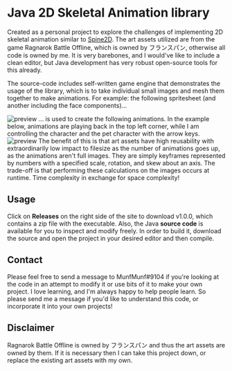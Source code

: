 
# Java 2D Skeletal Animation library
Created as a personal project to explore the challenges of implementing 2D skeletal animation similar to [Spine2D](http://esotericsoftware.com/spine-demos). The art assets utilized are from the game Ragnarok Battle Offline, which is owned by フランスパン, otherwise all code is owned by me. It is very barebones, and I would've like to include a clean editor, but Java development has very robust open-source tools for this already. 

The source-code includes self-written game engine that demonstrates the usage of the library, which is to take individual small images and mesh them together to make animations. For example: the following spritesheet (and another including the face components)...

![preview](https://user-images.githubusercontent.com/110074141/214950221-67784245-e299-4cae-94b9-68f3682c2964.png)
... is used to create the following animations. In the example below, animations are playing back in the top left corner, while I am controlling the character and the pet character with the arrow keys.
![preview](https://user-images.githubusercontent.com/110074141/214951140-1c9a56f0-088c-4423-a1b8-babe3afac0f8.gif)
The benefit of this is that art assets have high reusability with extraordinarily low impact to filesize as the number of animations goes up, as the animations aren't full images. They are simply keyframes represented by numbers with a specified scale, rotation, and skew about an axis. The trade-off is that performing these calculations on the images occurs at runtime. Time complexity in exchange for space complexity!

## Usage
Click on **Releases** on the right side of the site to download v1.0.0, which contains a zip file with the executable. Also, the Java **source code** is available for you to inspect and modify freely. In order to build it, download the source and open the project in your desired editor and then compile.
## Contact
Please feel free to send a message to MunfMunf#9104 if you're looking at the code in an attempt to modify it or use bits of it to make your own project. I love learning, and I'm always happy to help people learn. So please send me a message if you'd like to understand this code, or incorporate it into your own projects!

## Disclaimer
Ragnarok Battle Offline is owned by フランスパン and thus the art assets are owned by them. If it is necessary then I can take this project down, or replace the existing art assets with my own.
